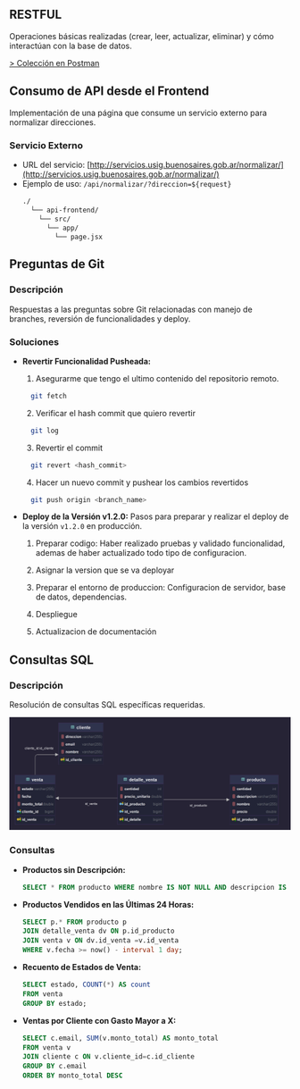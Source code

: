 ## RESTFUL

Operaciones básicas realizadas (crear, leer, actualizar, eliminar) y cómo interactúan con la base de datos.

[> Colección en Postman](https://api.postman.com/collections/19616140-25520159-f80f-40e9-9f37-112d8a199818?access_key=PMAT-01J217X4GH597D3DDZJ9A1PC2B)

## Consumo de API desde el Frontend

Implementación de una página que consume un servicio externo para normalizar direcciones.

### Servicio Externo

- URL del servicio: [http://servicios.usig.buenosaires.gob.ar/normalizar/](http://servicios.usig.buenosaires.gob.ar/normalizar/)
- Ejemplo de uso: `/api/normalizar/?direccion=${request}`
  ```
  ./
    └── api-frontend/
      └── src/
        └── app/
          └── page.jsx
  ```

## Preguntas de Git

### Descripción

Respuestas a las preguntas sobre Git relacionadas con manejo de branches, reversión de funcionalidades y deploy.

### Soluciones

- **Revertir Funcionalidad Pusheada:**

  1.  Asegurarme que tengo el ultimo contenido del repositorio remoto.

  ```bash
    git fetch
  ```

  2. Verificar el hash commit que quiero revertir

  ```bash
    git log
  ```

  3. Revertir el commit

  ```bash
    git revert <hash_commit>
  ```

  4. Hacer un nuevo commit y pushear los cambios revertidos

  ```bash
    git push origin <branch_name>
  ```

- **Deploy de la Versión v1.2.0:**
  Pasos para preparar y realizar el deploy de la versión `v1.2.0` en producción.

  1. Preparar codigo: Haber realizado pruebas y validado funcionalidad, ademas de haber actualizado todo tipo de configuracion.

  2. Asignar la version que se va deployar

  3. Preparar el entorno de produccion: Configuracion de servidor, base de datos, dependencias.

  4. Despliegue

  5. Actualizacion de documentación

## Consultas SQL

### Descripción

Resolución de consultas SQL específicas requeridas.

![Texto alternativo](shop_db.png)

### Consultas

- **Productos sin Descripción:**

  ```sql
  SELECT * FROM producto WHERE nombre IS NOT NULL AND descripcion IS NULL ;
  ```

- **Productos Vendidos en las Últimas 24 Horas:**

  ```sql
  SELECT p.* FROM producto p
  JOIN detalle_venta dv ON p.id_producto
  JOIN venta v ON dv.id_venta =v.id_venta
  WHERE v.fecha >= now() - interval 1 day;
  ```

- **Recuento de Estados de Venta:**

  ```sql
  SELECT estado, COUNT(*) AS count
  FROM venta
  GROUP BY estado;
  ```

- **Ventas por Cliente con Gasto Mayor a X:**
  ```sql
  SELECT c.email, SUM(v.monto_total) AS monto_total
  FROM venta v
  JOIN cliente c ON v.cliente_id=c.id_cliente
  GROUP BY c.email
  ORDER BY monto_total DESC
  ```
